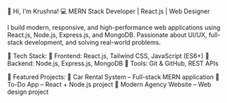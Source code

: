 🚀 Hi, I'm Krushna!
💻 MERN Stack Developer | React.js | Web Designer

I build modern, responsive, and high-performance web applications using React.js, Node.js, Express.js, and MongoDB. Passionate about UI/UX, full-stack development, and solving real-world problems.

📌 Tech Stack:
🔹 Frontend: React.js, Tailwind CSS, JavaScript (ES6+)
🔹 Backend: Node.js, Express.js, MongoDB
🔹 Tools: Git & GitHub, REST APIs

📂 Featured Projects:
🚗 Car Rental System – Full-stack MERN application
📝 To-Do App – React + Node.js project
🎨 Modern Agency Website – Web design project

